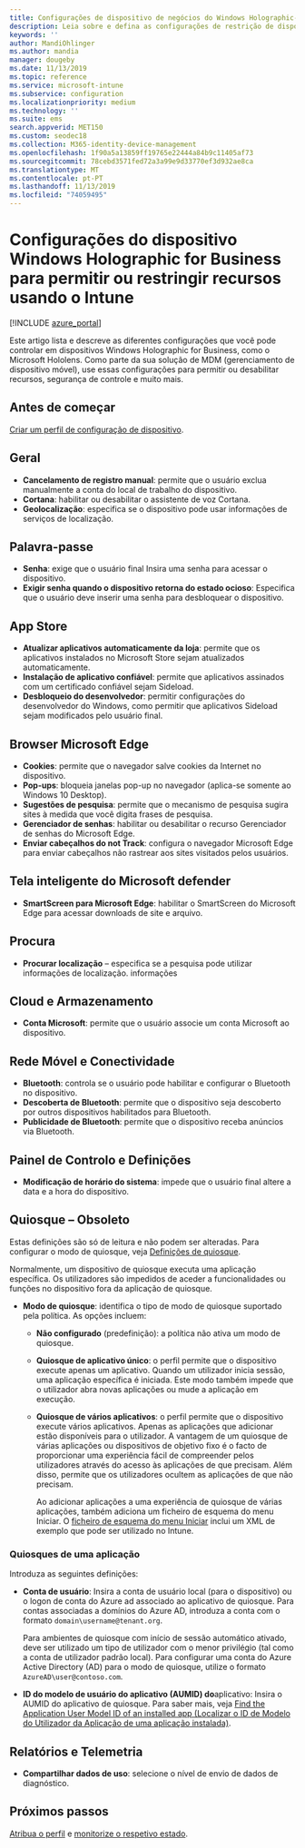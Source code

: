 ```yaml
---
title: Configurações de dispositivo de negócios do Windows Holographic-Microsoft Intune-Azure | Microsoft Docs
description: Leia sobre e defina as configurações de restrição de dispositivo no Microsoft Intune para Windows Holographic for Business, incluindo cancelamento de registro, geolocalização, senhas, instalar aplicativos da loja de aplicativos, cookies e pop-ups no Microsoft Edge, Microsoft defender, Pesquisar, nuvem e armazenamento, conectividade Bluetooth, tempo do sistema e dados de uso no Azure.
keywords: ''
author: MandiOhlinger
ms.author: mandia
manager: dougeby
ms.date: 11/13/2019
ms.topic: reference
ms.service: microsoft-intune
ms.subservice: configuration
ms.localizationpriority: medium
ms.technology: ''
ms.suite: ems
search.appverid: MET150
ms.custom: seodec18
ms.collection: M365-identity-device-management
ms.openlocfilehash: 1f90a5a13859ff19765e22444a84b9c11405af73
ms.sourcegitcommit: 78cebd3571fed72a3a99e9d33770ef3d932ae8ca
ms.translationtype: MT
ms.contentlocale: pt-PT
ms.lasthandoff: 11/13/2019
ms.locfileid: "74059495"
---
```

# <a name="windows-holographic-for-business-device-settings-to-allow-or-restrict-features-using-intune"></a>Configurações do dispositivo Windows Holographic for Business para permitir ou restringir recursos usando o Intune

[!INCLUDE [azure_portal](../includes/azure_portal.md)]

Este artigo lista e descreve as diferentes configurações que você pode controlar em dispositivos Windows Holographic for Business, como o Microsoft Hololens. Como parte da sua solução de MDM (gerenciamento de dispositivo móvel), use essas configurações para permitir ou desabilitar recursos, segurança de controle e muito mais.

## <a name="before-you-begin"></a>Antes de começar

[Criar um perfil de configuração de dispositivo](device-restrictions-configure.md#create-the-profile).

## <a name="general"></a>Geral

- **Cancelamento de registro manual**: permite que o usuário exclua manualmente a conta do local de trabalho do dispositivo.
- **Cortana**: habilitar ou desabilitar o assistente de voz Cortana.
- **Geolocalização**: especifica se o dispositivo pode usar informações de serviços de localização.

## <a name="password"></a>Palavra-passe

- **Senha**: exige que o usuário final Insira uma senha para acessar o dispositivo.
- **Exigir senha quando o dispositivo retorna do estado ocioso**: Especifica que o usuário deve inserir uma senha para desbloquear o dispositivo.

## <a name="app-store"></a>App Store

- **Atualizar aplicativos automaticamente da loja**: permite que os aplicativos instalados no Microsoft Store sejam atualizados automaticamente.
- **Instalação de aplicativo confiável**: permite que aplicativos assinados com um certificado confiável sejam Sideload.
- **Desbloqueio do desenvolvedor**: permitir configurações do desenvolvedor do Windows, como permitir que aplicativos Sideload sejam modificados pelo usuário final.

## <a name="microsoft-edge-browser"></a>Browser Microsoft Edge

- **Cookies**: permite que o navegador salve cookies da Internet no dispositivo.
- **Pop-ups**: bloqueia janelas pop-up no navegador (aplica-se somente ao Windows 10 Desktop).
- **Sugestões de pesquisa**: permite que o mecanismo de pesquisa sugira sites à medida que você digita frases de pesquisa.
- **Gerenciador de senhas**: habilitar ou desabilitar o recurso Gerenciador de senhas do Microsoft Edge.
- **Enviar cabeçalhos do not Track**: configura o navegador Microsoft Edge para enviar cabeçalhos não rastrear aos sites visitados pelos usuários.

## <a name="microsoft-defender-smart-screen"></a>Tela inteligente do Microsoft defender

- **SmartScreen para Microsoft Edge**: habilitar o SmartScreen do Microsoft Edge para acessar downloads de site e arquivo.

## <a name="search"></a>Procura

- **Procurar localização** – especifica se a pesquisa pode utilizar informações de localização. informações

## <a name="cloud-and-storage"></a>Cloud e Armazenamento

- **Conta Microsoft**: permite que o usuário associe um conta Microsoft ao dispositivo.

## <a name="cellular-and-connectivity"></a>Rede Móvel e Conectividade

- **Bluetooth**: controla se o usuário pode habilitar e configurar o Bluetooth no dispositivo.
- **Descoberta de Bluetooth**: permite que o dispositivo seja descoberto por outros dispositivos habilitados para Bluetooth.
- **Publicidade de Bluetooth**: permite que o dispositivo receba anúncios via Bluetooth.

## <a name="control-panel-and-settings"></a>Painel de Controlo e Definições

- **Modificação de horário do sistema**: impede que o usuário final altere a data e a hora do dispositivo.

## <a name="kiosk---obsolete"></a>Quiosque – Obsoleto

Estas definições são só de leitura e não podem ser alteradas. Para configurar o modo de quiosque, veja [Definições de quiosque](kiosk-settings-holographic.md).

Normalmente, um dispositivo de quiosque executa uma aplicação específica. Os utilizadores são impedidos de aceder a funcionalidades ou funções no dispositivo fora da aplicação de quiosque.

- **Modo de quiosque**: identifica o tipo de modo de quiosque suportado pela política. As opções incluem:

  - **Não configurado** (predefinição): a política não ativa um modo de quiosque. 
  - **Quiosque de aplicativo único**: o perfil permite que o dispositivo execute apenas um aplicativo. Quando um utilizador inicia sessão, uma aplicação específica é iniciada. Este modo também impede que o utilizador abra novas aplicações ou mude a aplicação em execução.
  - **Quiosque de vários aplicativos**: o perfil permite que o dispositivo execute vários aplicativos. Apenas as aplicações que adicionar estão disponíveis para o utilizador. A vantagem de um quiosque de várias aplicações ou dispositivos de objetivo fixo é o facto de proporcionar uma experiência fácil de compreender pelos utilizadores através do acesso às aplicações de que precisam. Além disso, permite que os utilizadores ocultem as aplicações de que não precisam. 
  
    Ao adicionar aplicações a uma experiência de quiosque de várias aplicações, também adiciona um ficheiro de esquema do menu Iniciar. O [ficheiro de esquema do menu Iniciar](/hololens/hololens-kiosk#start-layout-file-for-mdm-intune-and-others) inclui um XML de exemplo que pode ser utilizado no Intune. 

### <a name="single-app-kiosks"></a>Quiosques de uma aplicação

Introduza as seguintes definições:

- **Conta de usuário**: Insira a conta de usuário local (para o dispositivo) ou o logon de conta do Azure ad associado ao aplicativo de quiosque. Para contas associadas a domínios do Azure AD, introduza a conta com o formato `domain\username@tenant.org`. 

    Para ambientes de quiosque com início de sessão automático ativado, deve ser utilizado um tipo de utilizador com o menor privilégio (tal como a conta de utilizador padrão local). Para configurar uma conta do Azure Active Directory (AD) para o modo de quiosque, utilize o formato `AzureAD\user@contoso.com`.

- **ID do modelo de usuário do aplicativo (AUMID) do**aplicativo: Insira o AUMID do aplicativo de quiosque. Para saber mais, veja [Find the Application User Model ID of an installed app (Localizar o ID de Modelo do Utilizador da Aplicação de uma aplicação instalada)](https://docs.microsoft.com/windows-hardware/customize/enterprise/find-the-application-user-model-id-of-an-installed-app).

## <a name="reporting-and-telemetry"></a>Relatórios e Telemetria

- **Compartilhar dados de uso**: selecione o nível de envio de dados de diagnóstico.

## <a name="next-steps"></a>Próximos passos

[Atribua o perfil](device-profile-assign.md) e [monitorize o respetivo estado](device-profile-monitor.md).
